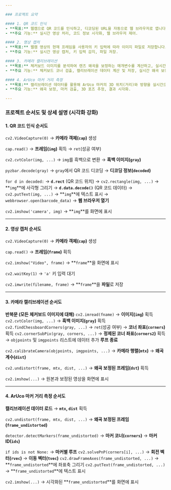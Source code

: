```yaml
---

### 프로젝트 요약

#### 1. QR 코드 인식
- **목표:** 웹캠으로 QR 코드를 인식하고, 디코딩된 URL을 자동으로 웹 브라우저로 엽니다.
- **주요 기능:** 실시간 영상 처리, 코드 정보 시각화, 웹 브라우저 제어.

#### 2. 영상 캡처
- **목표:** 웹캠 영상의 현재 프레임을 사용자의 키 입력에 따라 이미지 파일로 저장합니다.
- **주요 기능:** 실시간 영상 캡처, 키 입력 감지, 파일 저장.

#### 3. 카메라 캘리브레이션
- **목표:** 체커보드 이미지를 분석하여 렌즈 왜곡을 보정하는 매개변수를 계산하고, 실시간 영상에 적용해 보정된 영상을 보여줍니다.
- **주요 기능:** 체커보드 코너 검출, 캘리브레이션 데이터 계산 및 저장, 실시간 왜곡 보정.

#### 4. ArUco 마커 거리 측정
- **목표:** 캘리브레이션 데이터를 활용해 ArUco 마커의 3D 위치(거리)와 방향을 실시간으로 추정하고 시각화합니다.
- **주요 기능:** 왜곡 보정, 마커 검출, 3D 포즈 추정, 결과 시각화.

---
```


### 프로젝트 순서도 및 상세 설명 (시각화 강화)

#### 1. QR 코드 인식 순서도

`cv2.VideoCapture(0)`
→ **카메라 객체(`cap`)** 생성

`cap.read()`
→ **프레임(`img`)** 획득
→ `ret`(성공 여부)

`cv2.cvtColor(img, ...)`
→ `img`를 흑백으로 변환
→ **흑백 이미지(`gray`)**

`pyzbar.decode(gray)`
→ `gray`에서 QR 코드 디코딩
→ **디코딩 정보(`decoded`)**

`for d in decoded:`
  → **`d.rect`** (QR 코드 위치)
  → `cv2.rectangle(img, ...)`
    → **`img`**에 사각형 그리기
  → **`d.data.decode()`** (QR 코드 데이터)
  → `cv2.putText(img, ...)`
    → **`img`**에 텍스트 표시
  → `webbrowser.open(barcode_data)`
    → **웹 브라우저 열기**

`cv2.imshow('camera', img)`
→ **`img`**를 화면에 표시

---

#### 2. 영상 캡처 순서도

`cv2.VideoCapture(0)`
→ **카메라 객체(`cap`)** 생성

`cap.read()`
→ **프레임(`frame`)** 획득

`cv2.imshow("Video", frame)`
→ **`frame`**을 화면에 표시

`cv2.waitKey(1)`
→ `'a'` 키 입력 대기

`cv2.imwrite(filename, frame)`
→ **`frame`**을 **파일**로 저장

---

#### 3. 카메라 캘리브레이션 순서도

**반복문 (모든 체커보드 이미지에 대해)**
  `cv2.imread(fname)`
  → **이미지(`img`)** 획득
  `cv2.cvtColor(img, ...)`
  → **흑백 이미지(`gray`)** 획득
  `cv2.findChessboardCorners(gray, ...)`
  → `ret`(성공 여부)
  → **코너 좌표(`corners`)** 획득
  `cv2.cornerSubPix(gray, corners, ...)`
  → **정제된 코너 좌표(`corners2`)** 획득
  → `objpoints` 및 `imgpoints` 리스트에 데이터 추가
**루프 종료**

`cv2.calibrateCamera(objpoints, imgpoints, ...)`
→ **카메라 행렬(`mtx`)**
→ **왜곡 계수(`dist`)**

`cv2.undistort(frame, mtx, dist, ...)`
→ **왜곡 보정된 프레임(`dst`)** 획득

`cv2.imshow(...)`
→ 원본과 보정된 영상을 화면에 표시

---

#### 4. ArUco 마커 거리 측정 순서도

**캘리브레이션 데이터 로드**
→ **`mtx`, `dist`** 획득

`cv2.undistort(frame, mtx, dist, ...)`
→ **왜곡 보정된 프레임(`frame_undistorted`)**

`detector.detectMarkers(frame_undistorted)`
→ **마커 코너(`corners`)**
→ **마커 ID(`ids`)**

`if ids is not None:`
  → **마커별 루프**
  `cv2.solvePnP(corners[i], ...)`
    → **회전 벡터(`rvec`)**
    → **이동 벡터(`tvec`)**
  `cv2.drawFrameAxes(frame_undistorted, ...)`
    → **`frame_undistorted`**에 좌표축 그리기
  `cv2.putText(frame_undistorted, ...)`
    → **`frame_undistorted`**에 텍스트 표시

`cv2.imshow(...)`
→ 시각화된 **`frame_undistorted`**를 화면에 표시
